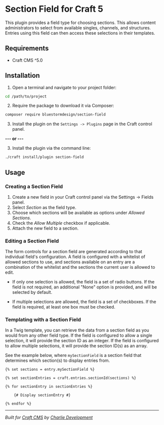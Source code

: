 # Section Field for Craft 5

This plugin provides a field type for choosing sections. This allows content administrators to select from available singles, channels, and structures. Entries using this field can then access these selections in their templates.

## Requirements

* Craft CMS ^5.0

## Installation

1. Open a terminal and navigate to your project folder:

```bash
cd /path/to/project
```

2. Require the package to download it via Composer:

```bash
composer require bluestormdesign/section-field
```

3. Install the plugin on the `Settings -> Plugins` page in the Craft control panel.

**--- or ---**

3. Install the plugin via the command line:

```bash
./craft install/plugin section-field
```

## Usage

### Creating a Section Field

1. Create a new field in your Craft control panel via the Settings -> Fields panel.
2. Select *Section* as the field type.
3. Choose which sections will be available as options under *Allowed Sections*.
4. Check the *Allow Multiple* checkbox if applicable.
5. Attach the new field to a section.

### Editing a Section Field

The form controls for a section field are generated according to that individual field's configuration. A field is configured with a whitelist of allowed sections to use, and sections available on an entry are a combination of the whitelist and the sections the current user is allowed to edit.

* If only one selection is allowed, the field is a set of radio buttons. If the field is not required, an additional "None" option is provided, and will be selected by default.

* If multiple selections are allowed, the field is a set of checkboxes. If the field is required, at least one box must be checked.

### Templating with a Section Field

In a Twig template, you can retrieve the data from a section field as you would from any other field type. If the field is configured to allow a single selection, it will provide the section ID as an integer. If the field is configured to allow multiple selections, it will provide the section ID(s) as an array.

See the example below, where `mySectionField` is a section field that determines which section(s) to display entries from.

```twig
{% set sections = entry.mySectionField %}

{% set sectionEntries = craft.entries.sectionId(sections) %}

{% for sectionEntry in sectionEntries %}

	{# Display sectionEntry #}

{% endfor %}
```

---

*Built for [Craft CMS](https://craftcms.com/) by [Charlie Development](http://charliedev.com/)*
